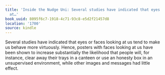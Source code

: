 ```yaml
---
title: 'Inside the Nudge Uni: Several studies have indicated that eyes or faces looking
  at…'
book_uuid: 8095f6c7-1918-4c71-93c8-e5d2f21457d8
location: '1700'
source: kindle
---
```


Several studies have indicated that eyes or faces looking at us tend to make us behave more virtuously. Hence, posters with faces looking at us have been shown to increase substantially the likelihood that people will, for instance, clear away their trays in a canteen or use an honesty box in an unsupervised environment, while other images and messages had little effect.